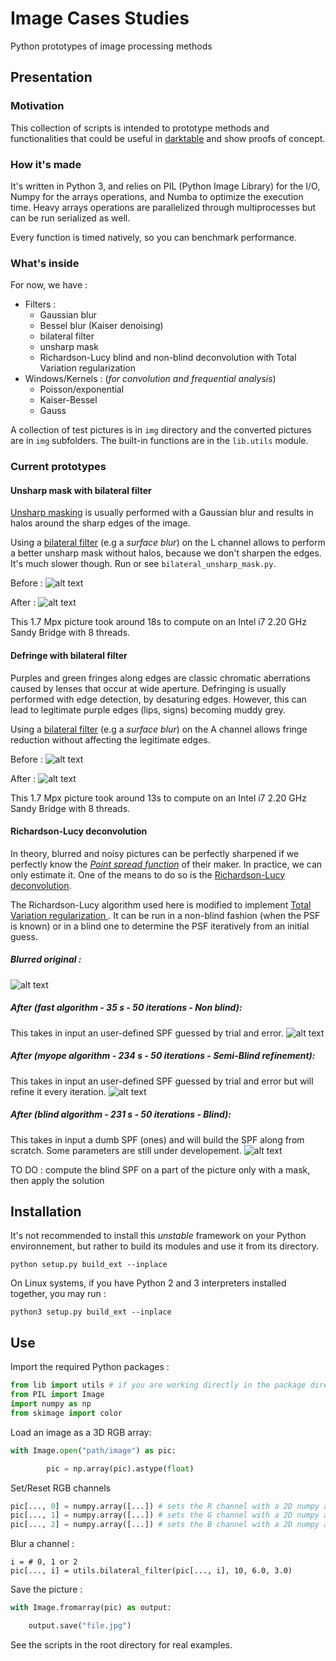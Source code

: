  # Image Cases Studies
Python prototypes of image processing methods

## Presentation

### Motivation

This collection of scripts is intended to prototype methods and functionalities that
could be useful in [darktable](https://github.com/darktable-org/darktable) and
show proofs of concept.

### How it's made

It's written in Python 3, and relies on PIL (Python Image Library) for the I/O, Numpy for the arrays
operations, and Numba to optimize the execution time. Heavy arrays operations 
are parallelized through multiprocesses but can be run serialized as well.


Every function is timed natively, so you can benchmark performance. 

### What's inside

For now, we have :

* Filters :
    * Gaussian blur
    * Bessel blur (Kaiser denoising)
    * bilateral filter
    * unsharp mask
    * Richardson-Lucy blind and non-blind deconvolution with Total Variation regularization
* Windows/Kernels : (*for convolution and frequential analysis*)
    * Poisson/exponential
    * Kaiser-Bessel
    * Gauss
    
A collection of test pictures is in `img` directory and the converted pictures
are in `img` subfolders. The built-in functions are in the `lib.utils` module.
    
### Current prototypes

#### Unsharp mask with bilateral filter

[Unsharp masking](https://en.wikipedia.org/wiki/Unsharp_masking)
is usually performed with a Gaussian blur and results in halos
around the sharp edges of the image.

Using a [bilateral filter](https://en.wikipedia.org/wiki/Bilateral_filter) 
(e.g a *surface blur*) on the L channel allows to perform a better unsharp mask without
halos, because we don't sharpen the edges. It's much slower though.
Run or see `bilateral_unsharp_mask.py`.

Before :
![alt text](img/original.jpg)

After :
![alt text](img/bilateral-unsharp-mask/original.jpg)

This 1.7 Mpx picture took around 18s to compute on an Intel i7 2.20 GHz Sandy Bridge with 8 threads. 

#### Defringe with bilateral filter

Purples and green fringes along edges are classic chromatic aberrations caused by lenses that
occur at wide aperture. Defringing is usually performed with edge detection, by desaturing
edges. However, this can lead to legitimate purple edges (lips, signs) becoming muddy grey. 

Using a [bilateral filter](https://en.wikipedia.org/wiki/Bilateral_filter) 
(e.g a *surface blur*) on the A channel allows fringe reduction without affecting
the legitimate edges. 


Before :
![alt text](img/original.jpg)

After :
![alt text](img/bilateral-LAB/original.jpg)

This 1.7 Mpx picture took around 13s to compute on an Intel i7 2.20 GHz Sandy Bridge with 8 threads. 

#### Richardson-Lucy deconvolution

In theory, blurred and noisy pictures can be perfectly sharpened if we perfectly 
know the [*Point spread function*](https://en.wikipedia.org/wiki/Point_spread_function) 
of their maker. In practice, we can only estimate it.
One of the means to do so is the [Richardson-Lucy deconvolution](https://en.wikipedia.org/wiki/Richardson%E2%80%93Lucy_deconvolution).

The Richardson-Lucy algorithm used here is  modified to implement [Total Variation regularization
](http://www.cs.sfu.ca/~pingtan/Papers/pami10_deblur.pdf). It can be run in a non-blind fashion (when the PSF is known)
or in a blind one to determine the PSF iteratively from an initial guess.

##### Blurred original :
![alt text](img/blured.jpg)

##### After (fast algorithm - 35 s - 50 iterations - Non blind):
This takes in input an user-defined SPF guessed by trial and error.
![alt text](img/richardson-lucy-deconvolution/blured-fast-v3.jpg)

##### After (myope algorithm - 234 s - 50 iterations - Semi-Blind refinement):
This takes in input an user-defined SPF guessed by trial and error but will refine it every iteration.
![alt text](img/richardson-lucy-deconvolution/blured-myope-v3.jpg)

##### After (blind algorithm - 231 s - 50 iterations - Blind):
This takes in input a dumb SPF (ones) and will build the SPF along from scratch. Some parameters are still under developement.
![alt text](img/richardson-lucy-deconvolution/blured-blind-v3.jpg)

TO DO : compute the blind SPF on a part of the picture only with a mask, then apply the solution


## Installation

It's not recommended to install this *unstable* framework on your Python environnement, but rather to build
its modules and use it from its directory.

    python setup.py build_ext --inplace

On Linux systems, if you have Python 2 and 3 interpreters installed together, you may run :

    python3 setup.py build_ext --inplace

    
## Use

Import the required Python packages : 

```python
from lib import utils # if you are working directly in the package directory
from PIL import Image 
import numpy as np
from skimage import color
```
    
Load an image as a 3D RGB array:

```python
with Image.open("path/image") as pic:

        pic = np.array(pic).astype(float)
```
    
Set/Reset RGB channels 

```python
pic[..., 0] = numpy.array([...]) # sets the R channel with a 2D numpy array
pic[..., 1] = numpy.array([...]) # sets the G channel with a 2D numpy array
pic[..., 2] = numpy.array([...]) # sets the B channel with a 2D numpy array
```
    
    
Blur a channel : 

    i = # 0, 1 or 2
    pic[..., i] = utils.bilateral_filter(pic[..., i], 10, 6.0, 3.0)
    
Save the picture :
    
```python
with Image.fromarray(pic) as output:

    output.save("file.jpg")
```
    
See the scripts in the root directory for real examples.
